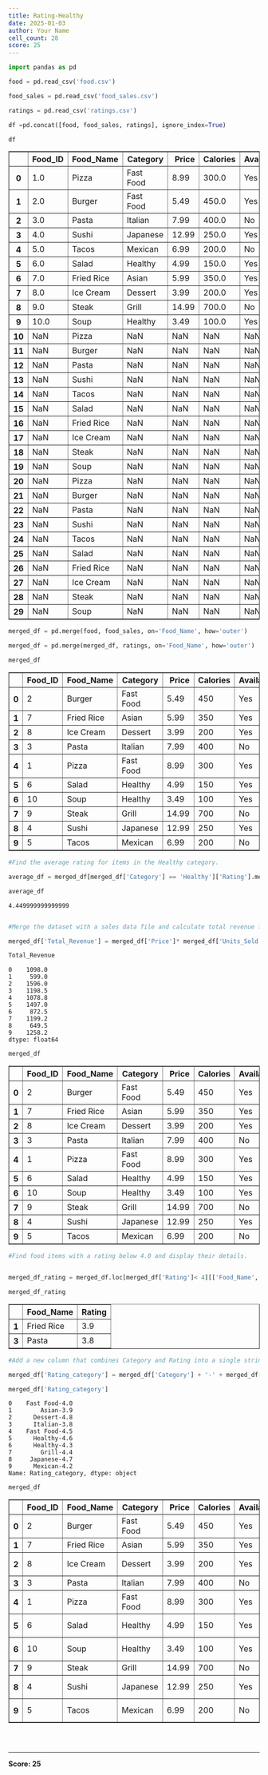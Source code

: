 ```yaml
---
title: Rating-Healthy
date: 2025-01-03
author: Your Name
cell_count: 28
score: 25
---
```


```python
import pandas as pd
```


```python
food = pd.read_csv('food.csv')
```


```python
food_sales = pd.read_csv('food_sales.csv')
```


```python
ratings = pd.read_csv('ratings.csv')
```


```python
df =pd.concat([food, food_sales, ratings], ignore_index=True)
```


```python
df
```




<div>
<style scoped>
    .dataframe tbody tr th:only-of-type {
        vertical-align: middle;
    }

    .dataframe tbody tr th {
        vertical-align: top;
    }

    .dataframe thead th {
        text-align: right;
    }
</style>
<table border="1" class="dataframe">
  <thead>
    <tr style="text-align: right;">
      <th></th>
      <th>Food_ID</th>
      <th>Food_Name</th>
      <th>Category</th>
      <th>Price</th>
      <th>Calories</th>
      <th>Available</th>
      <th>Units_Sold</th>
      <th>Rating</th>
    </tr>
  </thead>
  <tbody>
    <tr>
      <th>0</th>
      <td>1.0</td>
      <td>Pizza</td>
      <td>Fast Food</td>
      <td>8.99</td>
      <td>300.0</td>
      <td>Yes</td>
      <td>NaN</td>
      <td>NaN</td>
    </tr>
    <tr>
      <th>1</th>
      <td>2.0</td>
      <td>Burger</td>
      <td>Fast Food</td>
      <td>5.49</td>
      <td>450.0</td>
      <td>Yes</td>
      <td>NaN</td>
      <td>NaN</td>
    </tr>
    <tr>
      <th>2</th>
      <td>3.0</td>
      <td>Pasta</td>
      <td>Italian</td>
      <td>7.99</td>
      <td>400.0</td>
      <td>No</td>
      <td>NaN</td>
      <td>NaN</td>
    </tr>
    <tr>
      <th>3</th>
      <td>4.0</td>
      <td>Sushi</td>
      <td>Japanese</td>
      <td>12.99</td>
      <td>250.0</td>
      <td>Yes</td>
      <td>NaN</td>
      <td>NaN</td>
    </tr>
    <tr>
      <th>4</th>
      <td>5.0</td>
      <td>Tacos</td>
      <td>Mexican</td>
      <td>6.99</td>
      <td>200.0</td>
      <td>No</td>
      <td>NaN</td>
      <td>NaN</td>
    </tr>
    <tr>
      <th>5</th>
      <td>6.0</td>
      <td>Salad</td>
      <td>Healthy</td>
      <td>4.99</td>
      <td>150.0</td>
      <td>Yes</td>
      <td>NaN</td>
      <td>NaN</td>
    </tr>
    <tr>
      <th>6</th>
      <td>7.0</td>
      <td>Fried Rice</td>
      <td>Asian</td>
      <td>5.99</td>
      <td>350.0</td>
      <td>Yes</td>
      <td>NaN</td>
      <td>NaN</td>
    </tr>
    <tr>
      <th>7</th>
      <td>8.0</td>
      <td>Ice Cream</td>
      <td>Dessert</td>
      <td>3.99</td>
      <td>200.0</td>
      <td>Yes</td>
      <td>NaN</td>
      <td>NaN</td>
    </tr>
    <tr>
      <th>8</th>
      <td>9.0</td>
      <td>Steak</td>
      <td>Grill</td>
      <td>14.99</td>
      <td>700.0</td>
      <td>No</td>
      <td>NaN</td>
      <td>NaN</td>
    </tr>
    <tr>
      <th>9</th>
      <td>10.0</td>
      <td>Soup</td>
      <td>Healthy</td>
      <td>3.49</td>
      <td>100.0</td>
      <td>Yes</td>
      <td>NaN</td>
      <td>NaN</td>
    </tr>
    <tr>
      <th>10</th>
      <td>NaN</td>
      <td>Pizza</td>
      <td>NaN</td>
      <td>NaN</td>
      <td>NaN</td>
      <td>NaN</td>
      <td>120.0</td>
      <td>NaN</td>
    </tr>
    <tr>
      <th>11</th>
      <td>NaN</td>
      <td>Burger</td>
      <td>NaN</td>
      <td>NaN</td>
      <td>NaN</td>
      <td>NaN</td>
      <td>200.0</td>
      <td>NaN</td>
    </tr>
    <tr>
      <th>12</th>
      <td>NaN</td>
      <td>Pasta</td>
      <td>NaN</td>
      <td>NaN</td>
      <td>NaN</td>
      <td>NaN</td>
      <td>150.0</td>
      <td>NaN</td>
    </tr>
    <tr>
      <th>13</th>
      <td>NaN</td>
      <td>Sushi</td>
      <td>NaN</td>
      <td>NaN</td>
      <td>NaN</td>
      <td>NaN</td>
      <td>50.0</td>
      <td>NaN</td>
    </tr>
    <tr>
      <th>14</th>
      <td>NaN</td>
      <td>Tacos</td>
      <td>NaN</td>
      <td>NaN</td>
      <td>NaN</td>
      <td>NaN</td>
      <td>180.0</td>
      <td>NaN</td>
    </tr>
    <tr>
      <th>15</th>
      <td>NaN</td>
      <td>Salad</td>
      <td>NaN</td>
      <td>NaN</td>
      <td>NaN</td>
      <td>NaN</td>
      <td>300.0</td>
      <td>NaN</td>
    </tr>
    <tr>
      <th>16</th>
      <td>NaN</td>
      <td>Fried Rice</td>
      <td>NaN</td>
      <td>NaN</td>
      <td>NaN</td>
      <td>NaN</td>
      <td>100.0</td>
      <td>NaN</td>
    </tr>
    <tr>
      <th>17</th>
      <td>NaN</td>
      <td>Ice Cream</td>
      <td>NaN</td>
      <td>NaN</td>
      <td>NaN</td>
      <td>NaN</td>
      <td>400.0</td>
      <td>NaN</td>
    </tr>
    <tr>
      <th>18</th>
      <td>NaN</td>
      <td>Steak</td>
      <td>NaN</td>
      <td>NaN</td>
      <td>NaN</td>
      <td>NaN</td>
      <td>80.0</td>
      <td>NaN</td>
    </tr>
    <tr>
      <th>19</th>
      <td>NaN</td>
      <td>Soup</td>
      <td>NaN</td>
      <td>NaN</td>
      <td>NaN</td>
      <td>NaN</td>
      <td>250.0</td>
      <td>NaN</td>
    </tr>
    <tr>
      <th>20</th>
      <td>NaN</td>
      <td>Pizza</td>
      <td>NaN</td>
      <td>NaN</td>
      <td>NaN</td>
      <td>NaN</td>
      <td>NaN</td>
      <td>4.5</td>
    </tr>
    <tr>
      <th>21</th>
      <td>NaN</td>
      <td>Burger</td>
      <td>NaN</td>
      <td>NaN</td>
      <td>NaN</td>
      <td>NaN</td>
      <td>NaN</td>
      <td>4.0</td>
    </tr>
    <tr>
      <th>22</th>
      <td>NaN</td>
      <td>Pasta</td>
      <td>NaN</td>
      <td>NaN</td>
      <td>NaN</td>
      <td>NaN</td>
      <td>NaN</td>
      <td>3.8</td>
    </tr>
    <tr>
      <th>23</th>
      <td>NaN</td>
      <td>Sushi</td>
      <td>NaN</td>
      <td>NaN</td>
      <td>NaN</td>
      <td>NaN</td>
      <td>NaN</td>
      <td>4.7</td>
    </tr>
    <tr>
      <th>24</th>
      <td>NaN</td>
      <td>Tacos</td>
      <td>NaN</td>
      <td>NaN</td>
      <td>NaN</td>
      <td>NaN</td>
      <td>NaN</td>
      <td>4.2</td>
    </tr>
    <tr>
      <th>25</th>
      <td>NaN</td>
      <td>Salad</td>
      <td>NaN</td>
      <td>NaN</td>
      <td>NaN</td>
      <td>NaN</td>
      <td>NaN</td>
      <td>4.6</td>
    </tr>
    <tr>
      <th>26</th>
      <td>NaN</td>
      <td>Fried Rice</td>
      <td>NaN</td>
      <td>NaN</td>
      <td>NaN</td>
      <td>NaN</td>
      <td>NaN</td>
      <td>3.9</td>
    </tr>
    <tr>
      <th>27</th>
      <td>NaN</td>
      <td>Ice Cream</td>
      <td>NaN</td>
      <td>NaN</td>
      <td>NaN</td>
      <td>NaN</td>
      <td>NaN</td>
      <td>4.8</td>
    </tr>
    <tr>
      <th>28</th>
      <td>NaN</td>
      <td>Steak</td>
      <td>NaN</td>
      <td>NaN</td>
      <td>NaN</td>
      <td>NaN</td>
      <td>NaN</td>
      <td>4.4</td>
    </tr>
    <tr>
      <th>29</th>
      <td>NaN</td>
      <td>Soup</td>
      <td>NaN</td>
      <td>NaN</td>
      <td>NaN</td>
      <td>NaN</td>
      <td>NaN</td>
      <td>4.3</td>
    </tr>
  </tbody>
</table>
</div>




```python
merged_df = pd.merge(food, food_sales, on='Food_Name', how='outer')
```


```python
merged_df = pd.merge(merged_df, ratings, on='Food_Name', how='outer')
```


```python
merged_df
```




<div>
<style scoped>
    .dataframe tbody tr th:only-of-type {
        vertical-align: middle;
    }

    .dataframe tbody tr th {
        vertical-align: top;
    }

    .dataframe thead th {
        text-align: right;
    }
</style>
<table border="1" class="dataframe">
  <thead>
    <tr style="text-align: right;">
      <th></th>
      <th>Food_ID</th>
      <th>Food_Name</th>
      <th>Category</th>
      <th>Price</th>
      <th>Calories</th>
      <th>Available</th>
      <th>Units_Sold</th>
      <th>Rating</th>
    </tr>
  </thead>
  <tbody>
    <tr>
      <th>0</th>
      <td>2</td>
      <td>Burger</td>
      <td>Fast Food</td>
      <td>5.49</td>
      <td>450</td>
      <td>Yes</td>
      <td>200</td>
      <td>4.0</td>
    </tr>
    <tr>
      <th>1</th>
      <td>7</td>
      <td>Fried Rice</td>
      <td>Asian</td>
      <td>5.99</td>
      <td>350</td>
      <td>Yes</td>
      <td>100</td>
      <td>3.9</td>
    </tr>
    <tr>
      <th>2</th>
      <td>8</td>
      <td>Ice Cream</td>
      <td>Dessert</td>
      <td>3.99</td>
      <td>200</td>
      <td>Yes</td>
      <td>400</td>
      <td>4.8</td>
    </tr>
    <tr>
      <th>3</th>
      <td>3</td>
      <td>Pasta</td>
      <td>Italian</td>
      <td>7.99</td>
      <td>400</td>
      <td>No</td>
      <td>150</td>
      <td>3.8</td>
    </tr>
    <tr>
      <th>4</th>
      <td>1</td>
      <td>Pizza</td>
      <td>Fast Food</td>
      <td>8.99</td>
      <td>300</td>
      <td>Yes</td>
      <td>120</td>
      <td>4.5</td>
    </tr>
    <tr>
      <th>5</th>
      <td>6</td>
      <td>Salad</td>
      <td>Healthy</td>
      <td>4.99</td>
      <td>150</td>
      <td>Yes</td>
      <td>300</td>
      <td>4.6</td>
    </tr>
    <tr>
      <th>6</th>
      <td>10</td>
      <td>Soup</td>
      <td>Healthy</td>
      <td>3.49</td>
      <td>100</td>
      <td>Yes</td>
      <td>250</td>
      <td>4.3</td>
    </tr>
    <tr>
      <th>7</th>
      <td>9</td>
      <td>Steak</td>
      <td>Grill</td>
      <td>14.99</td>
      <td>700</td>
      <td>No</td>
      <td>80</td>
      <td>4.4</td>
    </tr>
    <tr>
      <th>8</th>
      <td>4</td>
      <td>Sushi</td>
      <td>Japanese</td>
      <td>12.99</td>
      <td>250</td>
      <td>Yes</td>
      <td>50</td>
      <td>4.7</td>
    </tr>
    <tr>
      <th>9</th>
      <td>5</td>
      <td>Tacos</td>
      <td>Mexican</td>
      <td>6.99</td>
      <td>200</td>
      <td>No</td>
      <td>180</td>
      <td>4.2</td>
    </tr>
  </tbody>
</table>
</div>




```python
#Find the average rating for items in the Healthy category.
```


```python
average_df = merged_df[merged_df['Category'] == 'Healthy']['Rating'].mean()
```


```python
average_df
```




    4.449999999999999




```python

```


```python
#Merge the dataset with a sales data file and calculate total revenue for each Category.
```


```python
merged_df['Total_Revenue'] = merged_df['Price']* merged_df['Units_Sold']
```


```python
Total_Revenue
```




    0    1098.0
    1     599.0
    2    1596.0
    3    1198.5
    4    1078.8
    5    1497.0
    6     872.5
    7    1199.2
    8     649.5
    9    1258.2
    dtype: float64




```python
merged_df
```




<div>
<style scoped>
    .dataframe tbody tr th:only-of-type {
        vertical-align: middle;
    }

    .dataframe tbody tr th {
        vertical-align: top;
    }

    .dataframe thead th {
        text-align: right;
    }
</style>
<table border="1" class="dataframe">
  <thead>
    <tr style="text-align: right;">
      <th></th>
      <th>Food_ID</th>
      <th>Food_Name</th>
      <th>Category</th>
      <th>Price</th>
      <th>Calories</th>
      <th>Available</th>
      <th>Units_Sold</th>
      <th>Rating</th>
      <th>Total_Revenue</th>
    </tr>
  </thead>
  <tbody>
    <tr>
      <th>0</th>
      <td>2</td>
      <td>Burger</td>
      <td>Fast Food</td>
      <td>5.49</td>
      <td>450</td>
      <td>Yes</td>
      <td>200</td>
      <td>4.0</td>
      <td>1098.0</td>
    </tr>
    <tr>
      <th>1</th>
      <td>7</td>
      <td>Fried Rice</td>
      <td>Asian</td>
      <td>5.99</td>
      <td>350</td>
      <td>Yes</td>
      <td>100</td>
      <td>3.9</td>
      <td>599.0</td>
    </tr>
    <tr>
      <th>2</th>
      <td>8</td>
      <td>Ice Cream</td>
      <td>Dessert</td>
      <td>3.99</td>
      <td>200</td>
      <td>Yes</td>
      <td>400</td>
      <td>4.8</td>
      <td>1596.0</td>
    </tr>
    <tr>
      <th>3</th>
      <td>3</td>
      <td>Pasta</td>
      <td>Italian</td>
      <td>7.99</td>
      <td>400</td>
      <td>No</td>
      <td>150</td>
      <td>3.8</td>
      <td>1198.5</td>
    </tr>
    <tr>
      <th>4</th>
      <td>1</td>
      <td>Pizza</td>
      <td>Fast Food</td>
      <td>8.99</td>
      <td>300</td>
      <td>Yes</td>
      <td>120</td>
      <td>4.5</td>
      <td>1078.8</td>
    </tr>
    <tr>
      <th>5</th>
      <td>6</td>
      <td>Salad</td>
      <td>Healthy</td>
      <td>4.99</td>
      <td>150</td>
      <td>Yes</td>
      <td>300</td>
      <td>4.6</td>
      <td>1497.0</td>
    </tr>
    <tr>
      <th>6</th>
      <td>10</td>
      <td>Soup</td>
      <td>Healthy</td>
      <td>3.49</td>
      <td>100</td>
      <td>Yes</td>
      <td>250</td>
      <td>4.3</td>
      <td>872.5</td>
    </tr>
    <tr>
      <th>7</th>
      <td>9</td>
      <td>Steak</td>
      <td>Grill</td>
      <td>14.99</td>
      <td>700</td>
      <td>No</td>
      <td>80</td>
      <td>4.4</td>
      <td>1199.2</td>
    </tr>
    <tr>
      <th>8</th>
      <td>4</td>
      <td>Sushi</td>
      <td>Japanese</td>
      <td>12.99</td>
      <td>250</td>
      <td>Yes</td>
      <td>50</td>
      <td>4.7</td>
      <td>649.5</td>
    </tr>
    <tr>
      <th>9</th>
      <td>5</td>
      <td>Tacos</td>
      <td>Mexican</td>
      <td>6.99</td>
      <td>200</td>
      <td>No</td>
      <td>180</td>
      <td>4.2</td>
      <td>1258.2</td>
    </tr>
  </tbody>
</table>
</div>




```python
#Find food items with a rating below 4.0 and display their details.
```


```python

```


```python
merged_df_rating = merged_df.loc[merged_df['Rating']< 4][['Food_Name','Rating']]
```


```python
merged_df_rating 
```




<div>
<style scoped>
    .dataframe tbody tr th:only-of-type {
        vertical-align: middle;
    }

    .dataframe tbody tr th {
        vertical-align: top;
    }

    .dataframe thead th {
        text-align: right;
    }
</style>
<table border="1" class="dataframe">
  <thead>
    <tr style="text-align: right;">
      <th></th>
      <th>Food_Name</th>
      <th>Rating</th>
    </tr>
  </thead>
  <tbody>
    <tr>
      <th>1</th>
      <td>Fried Rice</td>
      <td>3.9</td>
    </tr>
    <tr>
      <th>3</th>
      <td>Pasta</td>
      <td>3.8</td>
    </tr>
  </tbody>
</table>
</div>




```python
#Add a new column that combines Category and Rating into a single string.
```


```python
merged_df['Rating_category'] = merged_df['Category'] + '-' + merged_df['Rating'].astype(str)
```


```python
merged_df['Rating_category']
```




    0    Fast Food-4.0
    1        Asian-3.9
    2      Dessert-4.8
    3      Italian-3.8
    4    Fast Food-4.5
    5      Healthy-4.6
    6      Healthy-4.3
    7        Grill-4.4
    8     Japanese-4.7
    9      Mexican-4.2
    Name: Rating_category, dtype: object




```python
merged_df
```




<div>
<style scoped>
    .dataframe tbody tr th:only-of-type {
        vertical-align: middle;
    }

    .dataframe tbody tr th {
        vertical-align: top;
    }

    .dataframe thead th {
        text-align: right;
    }
</style>
<table border="1" class="dataframe">
  <thead>
    <tr style="text-align: right;">
      <th></th>
      <th>Food_ID</th>
      <th>Food_Name</th>
      <th>Category</th>
      <th>Price</th>
      <th>Calories</th>
      <th>Available</th>
      <th>Units_Sold</th>
      <th>Rating</th>
      <th>Total_Revenue</th>
      <th>new_colum</th>
      <th>Rating_category</th>
    </tr>
  </thead>
  <tbody>
    <tr>
      <th>0</th>
      <td>2</td>
      <td>Burger</td>
      <td>Fast Food</td>
      <td>5.49</td>
      <td>450</td>
      <td>Yes</td>
      <td>200</td>
      <td>4.0</td>
      <td>1098.0</td>
      <td>Fast Food-4.0</td>
      <td>Fast Food-4.0</td>
    </tr>
    <tr>
      <th>1</th>
      <td>7</td>
      <td>Fried Rice</td>
      <td>Asian</td>
      <td>5.99</td>
      <td>350</td>
      <td>Yes</td>
      <td>100</td>
      <td>3.9</td>
      <td>599.0</td>
      <td>Asian-3.9</td>
      <td>Asian-3.9</td>
    </tr>
    <tr>
      <th>2</th>
      <td>8</td>
      <td>Ice Cream</td>
      <td>Dessert</td>
      <td>3.99</td>
      <td>200</td>
      <td>Yes</td>
      <td>400</td>
      <td>4.8</td>
      <td>1596.0</td>
      <td>Dessert-4.8</td>
      <td>Dessert-4.8</td>
    </tr>
    <tr>
      <th>3</th>
      <td>3</td>
      <td>Pasta</td>
      <td>Italian</td>
      <td>7.99</td>
      <td>400</td>
      <td>No</td>
      <td>150</td>
      <td>3.8</td>
      <td>1198.5</td>
      <td>Italian-3.8</td>
      <td>Italian-3.8</td>
    </tr>
    <tr>
      <th>4</th>
      <td>1</td>
      <td>Pizza</td>
      <td>Fast Food</td>
      <td>8.99</td>
      <td>300</td>
      <td>Yes</td>
      <td>120</td>
      <td>4.5</td>
      <td>1078.8</td>
      <td>Fast Food-4.5</td>
      <td>Fast Food-4.5</td>
    </tr>
    <tr>
      <th>5</th>
      <td>6</td>
      <td>Salad</td>
      <td>Healthy</td>
      <td>4.99</td>
      <td>150</td>
      <td>Yes</td>
      <td>300</td>
      <td>4.6</td>
      <td>1497.0</td>
      <td>Healthy-4.6</td>
      <td>Healthy-4.6</td>
    </tr>
    <tr>
      <th>6</th>
      <td>10</td>
      <td>Soup</td>
      <td>Healthy</td>
      <td>3.49</td>
      <td>100</td>
      <td>Yes</td>
      <td>250</td>
      <td>4.3</td>
      <td>872.5</td>
      <td>Healthy-4.3</td>
      <td>Healthy-4.3</td>
    </tr>
    <tr>
      <th>7</th>
      <td>9</td>
      <td>Steak</td>
      <td>Grill</td>
      <td>14.99</td>
      <td>700</td>
      <td>No</td>
      <td>80</td>
      <td>4.4</td>
      <td>1199.2</td>
      <td>Grill-4.4</td>
      <td>Grill-4.4</td>
    </tr>
    <tr>
      <th>8</th>
      <td>4</td>
      <td>Sushi</td>
      <td>Japanese</td>
      <td>12.99</td>
      <td>250</td>
      <td>Yes</td>
      <td>50</td>
      <td>4.7</td>
      <td>649.5</td>
      <td>Japanese-4.7</td>
      <td>Japanese-4.7</td>
    </tr>
    <tr>
      <th>9</th>
      <td>5</td>
      <td>Tacos</td>
      <td>Mexican</td>
      <td>6.99</td>
      <td>200</td>
      <td>No</td>
      <td>180</td>
      <td>4.2</td>
      <td>1258.2</td>
      <td>Mexican-4.2</td>
      <td>Mexican-4.2</td>
    </tr>
  </tbody>
</table>
</div>




```python

```


```python

```


```python

```


---
**Score: 25**
